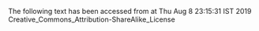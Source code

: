 The following text has been accessed from at Thu Aug 8 23:15:31 IST 2019
Creative_Commons_Attribution-ShareAlike_License
